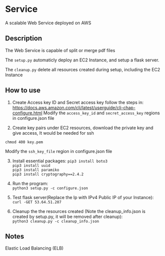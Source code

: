 # Service

A scalable Web Service deployed on AWS

## Description

The Web Service is capable of split or merge pdf files

The ```setup.py``` automaticly deploy an EC2 Instance, and setup a flask server. 

The ```cleanup.py``` delete all resources created during setup, including the EC2 Instance

## How to use

1. Create Access key ID and Secret access key follow the steps in: https://docs.aws.amazon.com/cli/latest/userguide/cli-chap-configure.html
Modify the ```access_key_id``` and ```secret_access_key``` regions in configure.json file

2. Create key pairs under EC2 resources, download the private key and give access, It would be needed for ssh

```chmod 400 key.pem```

Modify the ```ssh_key_file``` region in configure.json file 

3. Install essential packages:
```pip3 install boto3```  
```pip3 install uuid```  
```pip3 install paramiko```  
```pip3 install cryptography==2.4.2```  

4. Run the program:   
```python3 setup.py -c configure.json```

5. Test flask server(Replace the Ip with IPv4 Public IP of your Instance):  
```curl -GET 53.64.51.207```   

6. Cleanup the the resources created (Note the cleanup_info.json is created by setup.py, it will be removed after cleanup):  
```python3 cleanup.py -c cleanup_info.json```


## Notes

Elastic Load Balancing (ELB)

